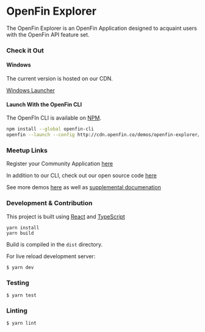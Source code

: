 # OpenFin Explorer

The OpenFin Explorer is an OpenFin Application designed to acquaint users with the OpenFin API feature set.

### Check it Out

#### Windows

The current version is hosted on our CDN.

[Windows Launcher](https://dl.openfin.co/services/download?fileName=OpenFinExplorer&config=http://cdn.openfin.co/demos/openfin-explorer/app.json)

#### Launch With the OpenFin CLI

The OpenFIn CLI is available on [NPM](https://www.npmjs.com/package/openfin-cli).

```bash
npm install --global openfin-cli
openfin --launch --config http://cdn.openfin.co/demos/openfin-explorer/app.json
```

### Meetup Links

Register your Community Application [here](https://openfin.co/community-edition/)

In addition to our CLI, check out our open source code [here](https://github.com/hadoukenio/)

See more demos [here](https://openfin.co/tutorial-directory/) as well as [supplemental documenation](https://openfin.co/developers/documentation-2/)

### Development & Contribution

This project is built using [React](https://facebook.github.io/react/) and [TypeScript](https://www.typescriptlang.org/)

```shell
yarn install
yarn build
```

Build is compiled in the `dist` directory.

For live reload development server:

`$ yarn dev`

### Testing

`$ yarn test`

### Linting

`$ yarn lint`
